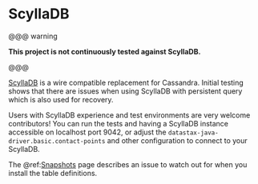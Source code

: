# ScyllaDB

@@@ warning

**This project is not continuously tested against ScyllaDB.**

@@@

[ScyllaDB](https://www.scylladb.com) is a wire compatible replacement for Cassandra. Initial testing shows that
there are issues when using ScyllaDB with persistent query which is also used for recovery.

Users with ScyllaDB experience and test environments are very welcome contributors!
You can run the tests and having a ScyllaDB instance accessible on localhost port 9042, or adjust the
`datastax-java-driver.basic.contact-points` and other configuration to connect to your ScyllaDB.

The @ref:[Snapshots](snapshots.md) page describes an issue to watch out for when you install the table definitions.
